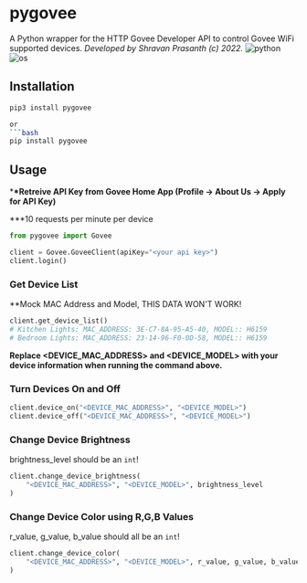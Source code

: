 # pygovee

A Python wrapper for the HTTP Govee Developer API to control Govee WiFi supported devices.
_Developed by Shravan Prasanth (c) 2022._
![python](https://img.shields.io/badge/python-%3E3-9cf?style=for-the-badge&logo=python) ![os](https://img.shields.io/badge/os-ALL-orange?style=for-the-badge&logo=all)

## Installation

````bash
pip3 install pygovee

or
```bash
pip install pygovee
````

## Usage

\***\*Retreive API Key from Govee Home App (Profile → About Us → Apply for API Key)**

\*\*\*10 requests per minute per device

```python
from pygovee import Govee

client = Govee.GoveeClient(apiKey="<your api key>")
client.login()
```

### Get Device List

\*\*Mock MAC Address and Model, THIS DATA WON'T WORK!

```python
client.get_device_list()
# Kitchen Lights: MAC_ADDRESS: 3E-C7-8A-95-A5-40, MODEL:: H6159
# Bedroom Lights: MAC_ADDRESS: 23-14-96-F0-0D-58, MODEL:: H6159
```

**Replace <DEVICE_MAC_ADDRESS> and <DEVICE_MODEL> with your device information when running the command above.**

### Turn Devices On and Off

```python
client.device_on("<DEVICE_MAC_ADDRESS>", "<DEVICE_MODEL>")
client.device_off("<DEVICE_MAC_ADDRESS>", "<DEVICE_MODEL>")
```

### Change Device Brightness

brightness_level should be an `int`!

```python
client.change_device_brightness(
	"<DEVICE_MAC_ADDRESS>", "<DEVICE_MODEL>", brightness_level
)
```

### Change Device Color using R,G,B Values

r_value, g_value, b_value should all be an `int`!

```python
client.change_device_color(
	"<DEVICE_MAC_ADDRESS>", "<DEVICE_MODEL>", r_value, g_value, b_value
)
```
